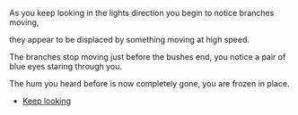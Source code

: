 As you keep looking in the lights direction you begin to notice branches moving,

they appear to be displaced by something moving at high speed.

The branches stop moving just before the bushes end, you notice a pair of blue eyes staring through you.

The hum you heard before is now completely gone, you are frozen in place.

- [Keep looking](3-4.md)